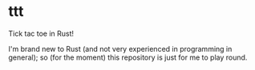 # ttt

Tick tac toe in Rust!

I'm brand new to Rust (and not very experienced in programming in general); so (for the moment) this repository is just for me to play round.
